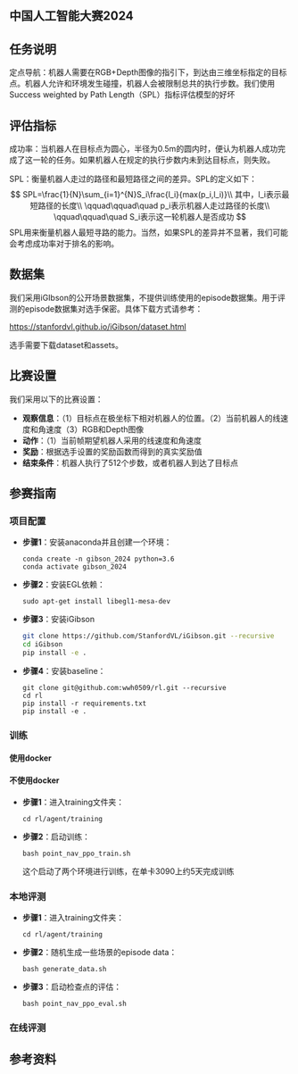 ## 中国人工智能大赛2024



## 任务说明

定点导航：机器人需要在RGB+Depth图像的指引下，到达由三维坐标指定的目标点。机器人允许和环境发生碰撞，机器人会被限制总共的执行步数。我们使用Success weighted by Path Length（SPL）指标评估模型的好坏



## 评估指标

成功率：当机器人在目标点为圆心，半径为0.5m的圆内时，便认为机器人成功完成了这一轮的任务。如果机器人在规定的执行步数内未到达目标点，则失败。

SPL：衡量机器人走过的路径和最短路径之间的差异。SPL的定义如下：
$$
SPL=\frac{1}{N}\sum_{i=1}^{N}S_i\frac{l_i}{max(p_i,l_i)}\\
其中，l_i表示最短路径的长度\\
\qquad\qquad\quad p_i表示机器人走过路径的长度\\
\qquad\qquad\quad S_i表示这一轮机器人是否成功
$$
SPL用来衡量机器人最短寻路的能力。当然，如果SPL的差异并不显著，我们可能会考虑成功率对于排名的影响。



## 数据集

我们采用iGIbson的公开场景数据集，不提供训练使用的episode数据集。用于评测的episode数据集对选手保密。具体下载方式请参考：

https://stanfordvl.github.io/iGibson/dataset.html

选手需要下载dataset和assets。



## 比赛设置

我们采用以下的比赛设置：

* **观察信息**：（1）目标点在极坐标下相对机器人的位置。（2）当前机器人的线速度和角速度（3）RGB和Depth图像
* **动作**：（1）当前帧期望机器人采用的线速度和角速度
* **奖励**：根据选手设置的奖励函数而得到的真实奖励值
* **结束条件**：机器人执行了512个步数，或者机器人到达了目标点



## 参赛指南

### 项目配置

* **步骤1**：安装anaconda并且创建一个环境：

  ```
  conda create -n gibson_2024 python=3.6
  conda activate gibson_2024
  ```

* **步骤2**：安装EGL依赖：

  ```
  sudo apt-get install libegl1-mesa-dev
  ```

* **步骤3**：安装iGibson

  ```bash
  git clone https://github.com/StanfordVL/iGibson.git --recursive
  cd iGibson
  pip install -e .
  ```

* **步骤4**：安装baseline：

  ```
  git clone git@github.com:wwh0509/rl.git --recursive
  cd rl
  pip install -r requirements.txt
  pip install -e .
  ```

  





### 训练

#### 使用docker



#### 不使用docker

* **步骤1**：进入training文件夹：

  ```
  cd rl/agent/training
  ```

* **步骤2**：启动训练：

  ```
  bash point_nav_ppo_train.sh
  ```

  这个启动了两个环境进行训练，在单卡3090上约5天完成训练

### 本地评测

* **步骤1**：进入training文件夹：

  ```
  cd rl/agent/training
  ```

* **步骤2**：随机生成一些场景的episode data：

  ```
  bash generate_data.sh
  ```

* **步骤3**：启动检查点的评估：

  ```
  bash point_nav_ppo_eval.sh
  ```



### 在线评测





## 参考资料

